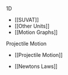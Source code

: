 1D
- [[SUVAT]]
- [[Other Units]]
- [[Motion Graphs]]

Projectile Motion
- [[Projectile Motion]]

- [[Newtons Laws]]

